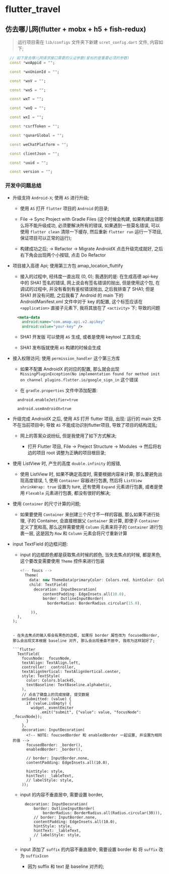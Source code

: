 # flutter_travel

## 仿去哪儿网(flutter + mobx + h5 + fish-redux)

> 运行项目需在 `lib/configs` 文件夹下新建 `scret_config.dart` 文件, 内容如下;

```dart
  // 如下是去哪儿网请求接口需要的认证参数(星标的是重要必须的参数)
  const *wxAppid = "";

  const *wxUnionId = "";

  const *wxV = "";

  const *wxS = "";

  const wxT = "";

  const *wxQ = "";

  const wxI = "";

  const *csrfToken = "";

  const *qunarGlobal = "";

  const weChatPlatform = "";

  const clientJson = "";

  const *uuid = "";

  const version = "";
```

### 开发中问题总结

- 升级支持 `Android-X`; 使用 `AS` 进行升级;

  - 使用 `AS` 打开 `flutter` 项目的 `Android` 的目录;

  - File -> Sync Project with Gradle Files (这个时候会构建, 如果构建出错那么将不能升级成功, 必须要解决所有的错误, 如果遇到一些莫名错误, 可以使用 `flutter clean` 清除一下缓存, 然后重新 `flutter run` 运行一下项目, 保证项目可以正常的运行);

  - 构建成功之后; -> Refactor -> Migrate AndroidX 点击升级完成就好, 之后右下角会出现两个小按钮, 点击 Do Refactor

- 项目接入高德 Api; 使用第三方包 amap_location_fluttify

  - 接入的过程中, 经纬度一直出现 (0, 0); 我遇到的是: 在生成高德 api-key 中的 SHA1 签名的错误, 网上说会有签名错误的抛出, 但是使用这个包, 在调试的过程中, 并没有看到有鉴权错误抛出, 之后我排查了 SHA1; 但是 SHA1 并没有问题, 之后我看了 Android 的 main 下的 AndroidManifest.xml 文件中对于 key 的配置, 这个标签应该在 `<application>` 直接子元素下, 我将其放在了 `<activity>` 下; 导致的问题

  ```xml
    <meta-data
      android:name="com.amap.api.v2.apikey"
      android:value="your-key" />
  ```

  - SHA1 开发版 可以使用 `AS` 生成, 或者是使用 keytool 工具生成;

  - SHA1 发布版就使用 `AS` 构建的时候会生成

- 接入权限访问; 使用 `permission_handler` 这个第三方库

  - 如果不配置 AndroidX 的对应的配置, 那么就会出现 `MissingPluginException(No implementation found for method init on channel plugins.flutter.io/google_sign_in` 这个错误

  - 在 `gradle.properties` 文件中添加配置:

  ```properties
    android.enableJetifier=true

    android.useAndroidX=true
  ```

- 升级完成 AndroidX 之后, 使用 AS 打开 flutter 项目, 出现: 运行的 main 文件不在当前项目中; 导致 `AS` 不能成功识别flutter项目, 导致了项目的结构混乱;

  - 网上的答案众说纷纭, 但是我使用了如下方式解决;

    - 打开 Flutter 项目, File -> Preject Structure -> Modules -> 然后将右边的项目 root 调整为正确的项目根目录;

- 使用 ListView 时, 产生的高度 `double.infinity` 的报错,

  - 使用 ListView 时, 如果不确定高度时, 需要根据内容来计算; 那么要避免出现高度错误, 1, 使用 `Container` 容器进行包裹, 然后将 `ListView` `shrinkWrap: true` 设置为 ture, 还有使用 `Expand` 元素进行包裹, 或者是使用 `Flexable` 元素进行包裹, 都没有很好的解决;

- 使用 `Container` 的尺寸计算的问题;

  - 如果要使用 `Container` 来创建三个尺寸不一样的容器, 那么如果不进行处理, 子的 Container, 会直接根据父 `Container` 来计算, 即使子 `Container` 定义了宽和高, 那么这样需要使用 `Column` 元素来将子的 `Container` 进行包裹一层, 这是因为 `Row` 和 `Column` 元素会将尺寸重新计算


- input TextField 的边框问题:

  - input 的边框颜色都是获取焦点时候的颜色, 当失去焦点的时候, 都是黑色, 这个要改变需要使用 `Theme` 控件来进行包装

    ```dart
    <!-- foucs -->
      Theme(
        data: new ThemeData(primaryColor: Colors.red, hintColor: Colors.blue),
        child: TextField(
          decoration: InputDecoration(
              contentPadding: EdgeInsets.all(10.0),
              border: OutlineInputBorder(
                borderRadius: BorderRadius.circular(15.0),
  <!-- //            borderSide: BorderSide(color: Colors.red, width: 3.0, style: BorderStyle.solid) //没什么卵效果 -->
              )),
        ),
      );

    ```

    - 在失去焦点的输入框会有黑色的边框, 如果将 border 属性改为 focusedBorder, 那么会出现文本根据 baseline 对齐, 那么会出现垂直不居中, 我改为这样就好了;

    ```flutter
      TextField(
        focusNode: _focusNode,
        textAlign: TextAlign.left,
        controller: _controller,
        textAlignVertical: TextAlignVertical.center,
        style: TextStyle(
          color: Colors.black45,
          textBaseline: TextBaseline.alphabetic,
        ),
        // 点击了键盘上的完成按键, 提交数据
        onSubmitted: (value) {
          if (value.isEmpty) {
            widget._eventEmiter
                .emit("submit", {"value": value, "focusNode": _focusNode});
          }
        },
        decoration: InputDecoration(
          <!-- NOTE: foucsedBorder 和 enabledBorder 一起设置, 并设置为相同的值 -->
          focusedBorder: _border(),
          enabledBorder: _border(),

          // border: InputBorder.none,
          contentPadding: EdgeInsets.all(10.0),

          hintStyle: style,
          hintText: _lableText,
          // labelStyle: style,
        ));
    ```

  - input 的内容不垂直居中, 需要设置 border,

    ```flutter
      decoration: InputDecoration(
          border: OutlineInputBorder(
              borderRadius: BorderRadius.all(Radius.circular(30))),
          // border: InputBorder.none,
          contentPadding: EdgeInsets.all(10.0),
          hintStyle: style,
          hintText: _lableText,
          // labelStyle: style,
        )
    ```

  - input 添加了 `suffix` 的内容不垂直居中, 需要设置 border 和 将 `suffix` 改为 `suffixIcon`

    - 因为 suffix 和 text 是 baseline 对齐的;